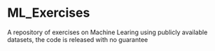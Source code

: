# ML_Exercises
A repository of exercises on Machine Learing using publicly available datasets, the code is released with no guarantee
